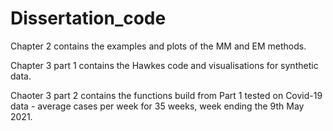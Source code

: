 # Dissertation_code

Chapter 2 contains the examples and plots of the MM and EM methods.

Chapter 3 part 1 contains the Hawkes code and visualisations for synthetic data.

Chaoter 3 part 2 contains the functions build from Part 1 tested on Covid-19 data - average cases per week for 35 weeks, week ending the 9th May 2021.
